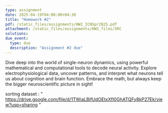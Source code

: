 ```yaml
---
type: assignment
date: 2025-04-19T04:00:00+04:30
title: "Homework #2"
pdf: /static_files/assignments/HW2_ICNSpr2025.pdf
attachment: /static_files/assignments/HW2_files/SRC
solutions: 
due_event: 
  type: due
  description: "Assignment #2 due"
---
```



Dive deep into the world of single-neuron dynamics, using powerful mathematical and computational tools to decode neural activity. Explore electrophysiological data, uncover patterns, and interpret what neurons tell us about cognition and brain function. Embrace the math, but always keep the bigger neuroscientific picture in sight!

sorting dataset : " https://drive.google.com/file/d/1TWiaLBifUdOEtxXfl0GhATQFy8kP27Ek/view?usp=sharing "
